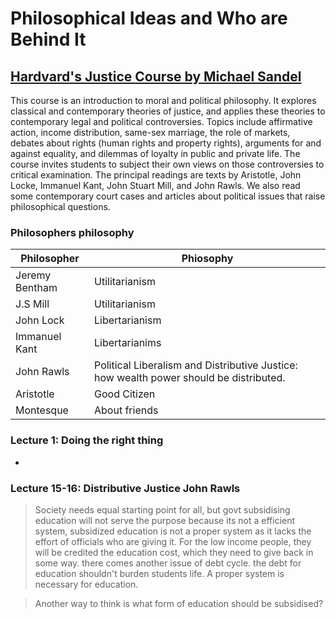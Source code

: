 # Philosophical Ideas and Who are Behind It

## [Hardvard's Justice Course by Michael Sandel](https://courses.edx.org/courses/course-v1:HarvardX+ER22.1x+2T2019/course/)

This course is an introduction to moral and political philosophy. It explores classical and contemporary theories of justice, and applies these theories to contemporary legal and political controversies. Topics include affirmative action, income distribution, same-sex marriage, the role of markets, debates about rights (human rights and property rights), arguments for and against equality, and dilemmas of loyalty in public and private life. The course invites students to subject their own views on those controversies to critical examination. The principal readings are texts by Aristotle, John Locke, Immanuel Kant, John Stuart Mill, and John Rawls. We also read some contemporary court cases and articles about political issues that raise philosophical questions.

### Philosophers philosophy
Philosopher | Phiosophy
----------- | ----------
Jeremy Bentham | Utilitarianism
J.S Mill   | Utilitarianism
John Lock | Libertarianism
Immanuel Kant | Libertarianims
John Rawls | Political Liberalism and Distributive Justice: how wealth power should be distributed. 
Aristotle | Good Citizen
Montesque | About friends

### **Lecture 1: Doing the right thing**
- 

### **Lecture 15-16: Distributive Justice John Rawls**
>Society needs equal starting point for all, but govt subsidising education will not serve the purpose because its not a efficient system, subsidized education is not a proper system as it lacks the effort of officials who are giving it. For the low income people, they will be credited the education cost, which they need to give back in some way. there comes another issue of debt cycle. the debt for education shouldn't burden students life. A proper system is necessary for education. 

> Another way to think is what form of education should be subsidised? 